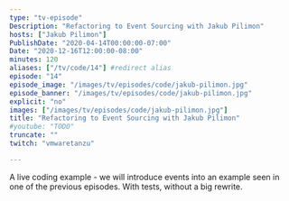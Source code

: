 ```yaml
---
type: "tv-episode"
Description: "Refactoring to Event Sourcing with Jakub Pilimon"
hosts: ["Jakub Pilimon"]
PublishDate: "2020-04-14T00:00:00-07:00"
Date: "2020-12-16T12:00:00-08:00"
minutes: 120
aliases: ["/tv/code/14"] #redirect alias
episode: "14"
episode_image: "/images/tv/episodes/code/jakub-pilimon.jpg"
episode_banner: "/images/tv/episodes/code/jakub-pilimon.jpg"
explicit: "no"
images: ["/images/tv/episodes/code/jakub-pilimon.jpg"]
title: "Refactoring to Event Sourcing with Jakub Pilimon"
#youtube: "TODO"
truncate: ""
twitch: "vmwaretanzu"

---
```


A live coding example - we will introduce events into an example seen in one of the previous episodes. With tests, without a big rewrite.